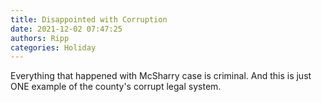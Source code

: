 ```yaml
---
title: Disappointed with Corruption
date: 2021-12-02 07:47:25
authors: Ripp
categories: Holiday
---
```


 Everything that happened with McSharry case is criminal. And this is just ONE example of the county's corrupt legal system.